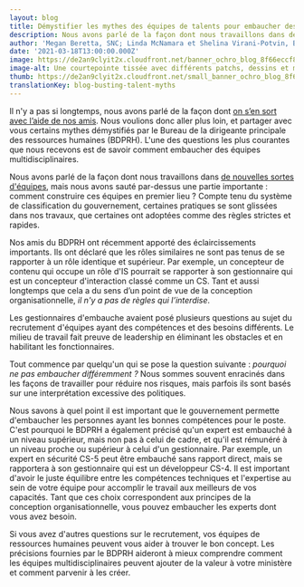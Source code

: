```yaml
---
layout: blog
title: Démystifier les mythes des équipes de talents pour embaucher des équipes multidisciplinaires
description: Nous avons parlé de la façon dont nous travaillons dans de nouvelles sortes d'équipes, mais nous avons omis une partie importante : comment bâtir ces équipes en premier lieu ? Dans ce billet de blogue, nous avons collaboré avec le Bureau de la dirigeante principale des ressources humaines (BDPRH) pour répondre à certaines des questions les plus courantes qui nous sont posées autour de l'embauche d'équipes multidisciplinaires. 
author: 'Megan Beretta, SNC; Linda McNamara et Shelina Virani-Potvin, Bureau de la dirigeante principale des ressources humaines'
date: '2021-03-18T13:00:00.000Z'
image: https://de2an9clyit2x.cloudfront.net/banner_ochro_blog_8f66eccf8f.jpeg
image-alt: Une courtepointe tissée avec différents patchs, dessins et membres de l'équipe.
thumb: https://de2an9clyit2x.cloudfront.net/small_banner_ochro_blog_8f66eccf8f.jpeg
translationKey: blog-busting-talent-myths
---
```

Il n'y a pas si longtemps, nous avons parlé de la façon dont [on s’en sort avec l’aide de nos amis](https://numerique.canada.ca/2019/03/18/attirer-et-recruter-les-meilleurs-talents-avec-un-petit-coup-de-main-de-nos-amis/). Nous voulions donc aller plus loin, et partager avec vous certains mythes démystifiés par le Bureau de la dirigeante principale des ressources humaines (BDPRH). L'une des questions les plus courantes que nous recevons est de savoir comment embaucher des équipes multidisciplinaires.

Nous avons parlé de la façon dont nous travaillons dans [de nouvelles sortes d'équipes](https://numerique.canada.ca/2018/08/21/collaboration-productive/), mais nous avons sauté par-dessus une partie importante : comment construire ces équipes en premier lieu ? Compte tenu du système de classification du gouvernement, certaines pratiques se sont glissées dans nos travaux, que certaines ont adoptées comme des règles strictes et rapides.

Nos amis du BDPRH ont récemment apporté des éclaircissements importants. Ils ont déclaré que les rôles similaires ne sont pas tenus de se rapporter à un rôle identique et supérieur. Par exemple, un concepteur de contenu qui occupe un rôle d'IS pourrait se rapporter à son gestionnaire qui est un concepteur d'interaction classé comme un CS. Tant et aussi longtemps que cela a du sens d’un point de vue de la conception organisationnelle, *il n'y a pas de règles qui l’interdise*.

Les gestionnaires d'embauche avaient posé plusieurs questions au sujet du recrutement d'équipes ayant des compétences et des besoins différents. Le milieu de travail fait preuve de leadership en éliminant les obstacles et en habilitant les fonctionnaires.

Tout commence par quelqu'un qui se pose la question suivante : *pourquoi ne pas embaucher différemment ?* Nous sommes souvent enracinés dans les façons de travailler pour réduire nos risques, mais parfois ils sont basés sur une interprétation excessive des politiques.

Nous savons à quel point il est important que le gouvernement permette d'embaucher les personnes ayant les bonnes compétences pour le poste. C'est pourquoi le BDPRH a également précisé qu'un expert est embauché à un niveau supérieur, mais non pas à celui de cadre, et qu'il est rémunéré à un niveau proche ou supérieur à celui d'un gestionnaire. Par exemple, un expert en sécurité CS-5 peut être embauché sans rapport direct, mais se rapportera à son gestionnaire qui est un développeur CS-4. Il est important d'avoir le juste équilibre entre les compétences techniques et l'expertise au sein de votre équipe pour accomplir le travail aux meilleurs de vos capacités. Tant que ces choix correspondent aux principes de la conception organisationnelle, vous pouvez embaucher les experts dont vous avez besoin.

Si vous avez d'autres questions sur le recrutement, vos équipes de ressources humaines peuvent vous aider à trouver le bon concept. Les précisions fournies par le BDPRH aideront à mieux comprendre comment les équipes multidisciplinaires peuvent ajouter de la valeur à votre ministère et comment parvenir à les créer. 


